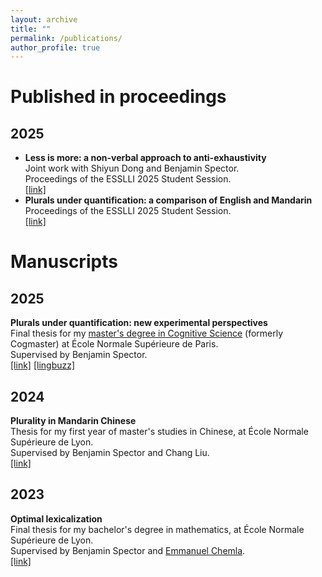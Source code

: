 ```yaml
---
layout: archive
title: ""
permalink: /publications/
author_profile: true
---
```

# Published in proceedings

## 2025

- **Less is more: a non-verbal approach to anti-exhaustivity** <br> Joint work with Shiyun Dong and Benjamin Spector. <br> Proceedings of the ESSLLI 2025 Student Session. <br> [[link]](https://philpapers.org/archive/GRAPOT-20.pdf#page=140)
- **Plurals under quantification: a comparison of English and Mandarin** <br> Proceedings of the ESSLLI 2025 Student Session. <br> [[link]](https://philpapers.org/archive/GRAPOT-20.pdf#page=133)

# Manuscripts

## 2025

**Plurals under quantification: new experimental perspectives** <br>
Final thesis for my [master's degree in Cognitive Science](https://master-cognitive-science.ens.psl.eu/en) (formerly Cogmaster) at École Normale Supérieure de Paris. <br>
  Supervised by Benjamin Spector. <br>
  [[link]](https://rong-claire.github.io/files/M2_thesis_compressed.pdf) [[lingbuzz]](https://lingbuzz.net/lingbuzz/009235)
  
## 2024

**Plurality in Mandarin Chinese** <br> Thesis for my first year of master's studies in Chinese, at École Normale Supérieure de Lyon. <br>
  Supervised by Benjamin Spector and Chang Liu. <br> [[link]](https://rong-claire.github.io/files/Plurality_in_Mandarin.pdf) 

## 2023

**Optimal lexicalization** <br> Final thesis for my bachelor's degree in mathematics, at École Normale Supérieure de Lyon. <br>
  Supervised by Benjamin Spector and [Emmanuel Chemla](https://www.emmanuel.chemla.free.fr/). <br> [[link]](https://rong-claire.github.io/files/Optimal_lexicalization.pdf)
